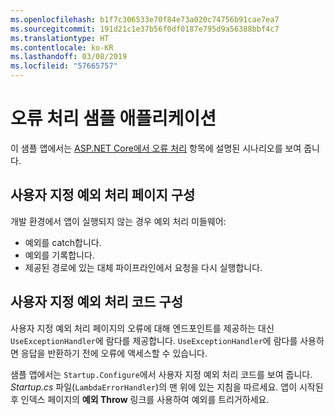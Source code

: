 ```yaml
---
ms.openlocfilehash: b1f7c306533e70f84e73a020c74756b91cae7ea7
ms.sourcegitcommit: 191d21c1e37b56f0df0187e795d9a56388bbf4c7
ms.translationtype: HT
ms.contentlocale: ko-KR
ms.lasthandoff: 03/08/2019
ms.locfileid: "57665757"
---
```

# <a name="error-handling-sample-application"></a>오류 처리 샘플 애플리케이션

이 샘플 앱에서는 [ASP.NET Core에서 오류 처리](https://docs.microsoft.com/aspnet/core/fundamentals/error-handling) 항목에 설명된 시나리오를 보여 줍니다.

## <a name="configure-a-custom-exception-handling-page"></a>사용자 지정 예외 처리 페이지 구성

개발 환경에서 앱이 실행되지 않는 경우 예외 처리 미들웨어:

* 예외를 catch합니다.
* 예외를 기록합니다.
* 제공된 경로에 있는 대체 파이프라인에서 요청을 다시 실행합니다.

## <a name="configure-custom-exception-handling-code"></a>사용자 지정 예외 처리 코드 구성

사용자 지정 예외 처리 페이지의 오류에 대해 엔드포인트를 제공하는 대신 `UseExceptionHandler`에 람다를 제공합니다. `UseExceptionHandler`에 람다를 사용하면 응답을 반환하기 전에 오류에 액세스할 수 있습니다.

샘플 앱에서는 `Startup.Configure`에서 사용자 지정 예외 처리 코드를 보여 줍니다. *Startup.cs* 파일(`LambdaErrorHandler`)의 맨 위에 있는 지침을 따르세요. 앱이 시작된 후 인덱스 페이지의 **예외 Throw** 링크를 사용하여 예외를 트리거하세요.
